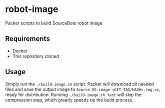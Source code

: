 # robot-image

Packer scripts to build SourceBots robot image

## Requirements

- Docker
- This repository cloned

## Usage

Simply run the `./build-image.sh` script. Packer will download all needed files and save the output image to `Source OS-image-<GIT-TAG/HASH>.img.xz`, ready for distribution. Running `./build-image.sh fast` will skip the compression step, which greatly speeds up the build process.
